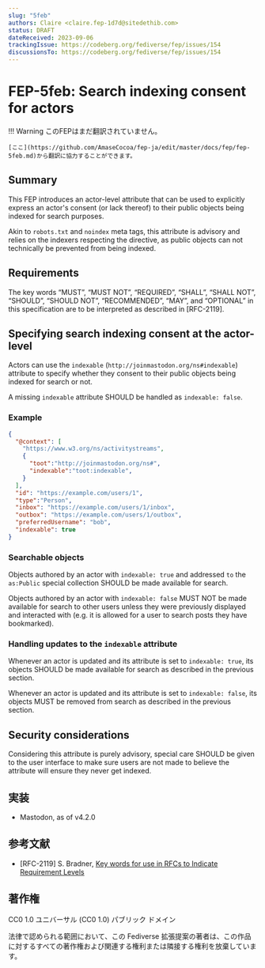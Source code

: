 ```yaml
---
slug: "5feb"
authors: Claire <claire.fep-1d7d@sitedethib.com>
status: DRAFT
dateReceived: 2023-09-06
trackingIssue: https://codeberg.org/fediverse/fep/issues/154
discussionsTo: https://codeberg.org/fediverse/fep/issues/154
---
```


# FEP-5feb: Search indexing consent for actors
!!! Warning
    このFEPはまだ翻訳されていません。

    [ここ](https://github.com/AmaseCocoa/fep-ja/edit/master/docs/fep/fep-5feb.md)から翻訳に協力することができます。
## Summary

This FEP introduces an actor-level attribute that can be used to explicitly express an actor's consent (or lack thereof) to their public objects being indexed for search purposes.

Akin to `robots.txt` and `noindex` meta tags, this attribute is advisory and relies on the indexers respecting the directive, as public objects can not technically be prevented from being indexed.

## Requirements

The key words “MUST”, “MUST NOT”, “REQUIRED”, “SHALL”, “SHALL NOT”, “SHOULD”, “SHOULD NOT”, “RECOMMENDED”, “MAY”, and “OPTIONAL” in this specification are to be interpreted as described in [RFC-2119].

## Specifying search indexing consent at the actor-level

Actors can use the `indexable` (`http://joinmastodon.org/ns#indexable`) attribute to specify whether they consent to their public objects being indexed for search or not.

A missing `indexable` attribute SHOULD be handled as `indexable: false`.

### Example

```json
{
  "@context": [
    "https://www.w3.org/ns/activitystreams",
    {
      "toot":"http://joinmastodon.org/ns#",
      "indexable":"toot:indexable",
    }
  ],
  "id": "https://example.com/users/1",
  "type":"Person",
  "inbox": "https://example.com/users/1/inbox",
  "outbox": "https://example.com/users/1/outbox",
  "preferredUsername": "bob",
  "indexable": true
}
```

### Searchable objects

Objects authored by an actor with `indexable: true` and addressed `to` the `as:Public` special collection SHOULD be made available for search.

Objects authored by an actor with `indexable: false` MUST NOT be made available for search to other users unless they were previously displayed and interacted with (e.g. it is allowed for a user to search posts they have bookmarked).

### Handling updates to the `indexable` attribute

Whenever an actor is updated and its attribute is set to `indexable: true`, its objects SHOULD be made available for search as described in the previous section.

Whenever an actor is updated and its attribute is set to `indexable: false`, its objects MUST be removed from search as described in the previous section.

## Security considerations

Considering this attribute is purely advisory, special care SHOULD be given to the user interface to make sure users are not made to believe the attribute will ensure they never get indexed.

## 実装

- Mastodon, as of v4.2.0

## 参考文献

- [RFC-2119] S. Bradner, [Key words for use in RFCs to Indicate Requirement Levels](https://tools.ietf.org/html/rfc2119.html)

## 著作権
CC0 1.0 ユニバーサル (CC0 1.0) パブリック ドメイン

法律で認められる範囲において、この Fediverse 拡張提案の著者は、この作品に対するすべての著作権および関連する権利または隣接する権利を放棄しています。